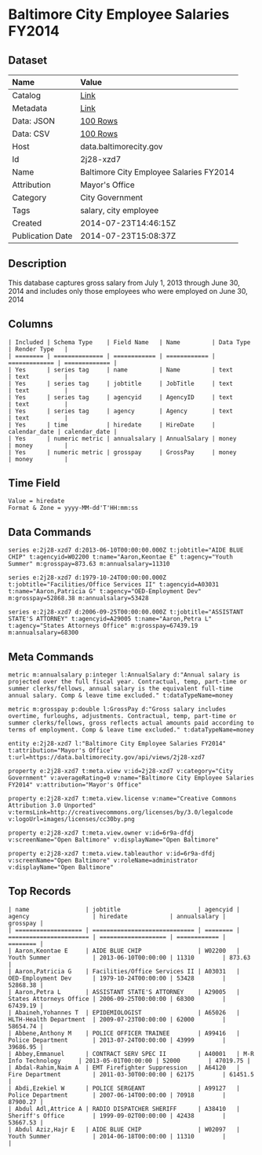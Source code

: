# Baltimore City Employee Salaries FY2014

## Dataset

| Name | Value |
| :--- | :---- |
| Catalog | [Link](https://catalog.data.gov/dataset/baltimore-city-employee-salaries-fy2014-5924b) |
| Metadata | [Link](https://data.baltimorecity.gov/api/views/2j28-xzd7) |
| Data: JSON | [100 Rows](https://data.baltimorecity.gov/api/views/2j28-xzd7/rows.json?max_rows=100) |
| Data: CSV | [100 Rows](https://data.baltimorecity.gov/api/views/2j28-xzd7/rows.csv?max_rows=100) |
| Host | data.baltimorecity.gov |
| Id | 2j28-xzd7 |
| Name | Baltimore City Employee Salaries FY2014 |
| Attribution | Mayor's Office |
| Category | City Government |
| Tags | salary, city employee |
| Created | 2014-07-23T14:46:15Z |
| Publication Date | 2014-07-23T15:08:37Z |

## Description

This database captures gross salary from July 1, 2013 through June 30, 2014 and includes only those employees who were employed on June 30, 2014

## Columns

```ls
| Included | Schema Type    | Field Name   | Name         | Data Type     | Render Type   |
| ======== | ============== | ============ | ============ | ============= | ============= |
| Yes      | series tag     | name         | Name         | text          | text          |
| Yes      | series tag     | jobtitle     | JobTitle     | text          | text          |
| Yes      | series tag     | agencyid     | AgencyID     | text          | text          |
| Yes      | series tag     | agency       | Agency       | text          | text          |
| Yes      | time           | hiredate     | HireDate     | calendar_date | calendar_date |
| Yes      | numeric metric | annualsalary | AnnualSalary | money         | money         |
| Yes      | numeric metric | grosspay     | GrossPay     | money         | money         |
```

## Time Field

```ls
Value = hiredate
Format & Zone = yyyy-MM-dd'T'HH:mm:ss
```

## Data Commands

```ls
series e:2j28-xzd7 d:2013-06-10T00:00:00.000Z t:jobtitle="AIDE BLUE CHIP" t:agencyid=W02200 t:name="Aaron,Keontae E" t:agency="Youth Summer" m:grosspay=873.63 m:annualsalary=11310

series e:2j28-xzd7 d:1979-10-24T00:00:00.000Z t:jobtitle="Facilities/Office Services II" t:agencyid=A03031 t:name="Aaron,Patricia G" t:agency="OED-Employment Dev" m:grosspay=52868.38 m:annualsalary=53428

series e:2j28-xzd7 d:2006-09-25T00:00:00.000Z t:jobtitle="ASSISTANT STATE'S ATTORNEY" t:agencyid=A29005 t:name="Aaron,Petra L" t:agency="States Attorneys Office" m:grosspay=67439.19 m:annualsalary=68300
```

## Meta Commands

```ls
metric m:annualsalary p:integer l:AnnualSalary d:"Annual salary is projected over the full fiscal year. Contractual, temp, part-time or summer clerks/fellows, annual salary is the equivalent full-time annual salary. Comp & leave time excluded." t:dataTypeName=money

metric m:grosspay p:double l:GrossPay d:"Gross salary includes overtime, furloughs, adjustments. Contractual, temp, part-time or summer clerks/fellows, gross reflects actual amounts paid according to terms of employment. Comp & leave time excluded." t:dataTypeName=money

entity e:2j28-xzd7 l:"Baltimore City Employee Salaries FY2014" t:attribution="Mayor's Office" t:url=https://data.baltimorecity.gov/api/views/2j28-xzd7

property e:2j28-xzd7 t:meta.view v:id=2j28-xzd7 v:category="City Government" v:averageRating=0 v:name="Baltimore City Employee Salaries FY2014" v:attribution="Mayor's Office"

property e:2j28-xzd7 t:meta.view.license v:name="Creative Commons Attribution 3.0 Unported" v:termsLink=http://creativecommons.org/licenses/by/3.0/legalcode v:logoUrl=images/licenses/cc30by.png

property e:2j28-xzd7 t:meta.view.owner v:id=6r9a-dfdj v:screenName="Open Baltimore" v:displayName="Open Baltimore"

property e:2j28-xzd7 t:meta.view.tableauthor v:id=6r9a-dfdj v:screenName="Open Baltimore" v:roleName=administrator v:displayName="Open Baltimore"
```

## Top Records

```ls
| name                | jobtitle                      | agencyid | agency                  | hiredate            | annualsalary | grosspay | 
| =================== | ============================= | ======== | ======================= | =================== | ============ | ======== | 
| Aaron,Keontae E     | AIDE BLUE CHIP                | W02200   | Youth Summer            | 2013-06-10T00:00:00 | 11310        | 873.63   | 
| Aaron,Patricia G    | Facilities/Office Services II | A03031   | OED-Employment Dev      | 1979-10-24T00:00:00 | 53428        | 52868.38 | 
| Aaron,Petra L       | ASSISTANT STATE'S ATTORNEY    | A29005   | States Attorneys Office | 2006-09-25T00:00:00 | 68300        | 67439.19 | 
| Abaineh,Yohannes T  | EPIDEMIOLOGIST                | A65026   | HLTH-Health Department  | 2009-07-23T00:00:00 | 62000        | 58654.74 | 
| Abbene,Anthony M    | POLICE OFFICER TRAINEE        | A99416   | Police Department       | 2013-07-24T00:00:00 | 43999        | 39686.95 | 
| Abbey,Emmanuel      | CONTRACT SERV SPEC II         | A40001   | M-R Info Technology     | 2013-05-01T00:00:00 | 52000        | 47019.75 | 
| Abdal-Rahim,Naim A  | EMT Firefighter Suppression   | A64120   | Fire Department         | 2011-03-30T00:00:00 | 62175        | 61451.5  | 
| Abdi,Ezekiel W      | POLICE SERGEANT               | A99127   | Police Department       | 2007-06-14T00:00:00 | 70918        | 87900.27 | 
| Abdul Adl,Attrice A | RADIO DISPATCHER SHERIFF      | A38410   | Sheriff's Office        | 1999-09-02T00:00:00 | 42438        | 53667.53 | 
| Abdul Aziz,Hajr E   | AIDE BLUE CHIP                | W02097   | Youth Summer            | 2014-06-18T00:00:00 | 11310        |          | 
```